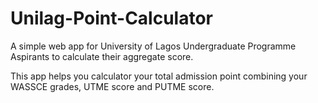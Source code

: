 # Unilag-Point-Calculator

A simple web app for University of Lagos Undergraduate Programme Aspirants to calculate their aggregate score.

This app helps you calculator your total admission point combining your WASSCE grades, UTME score and PUTME score. 
